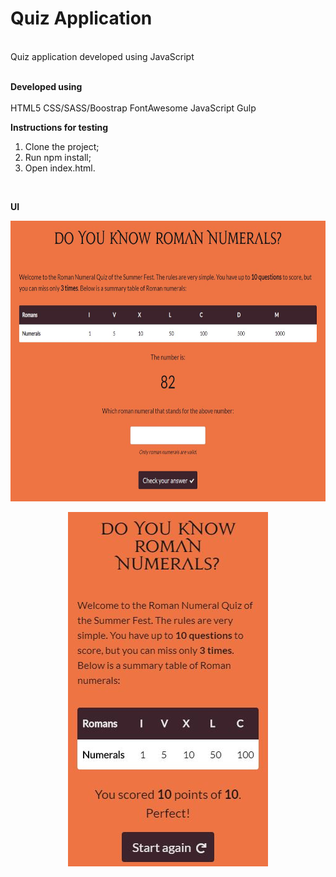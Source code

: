 # Quiz Application
<br/>
Quiz application developed using JavaScript
<br/><br/>

**Developed using**
<br/><br/>
HTML5
CSS/SASS/Boostrap
FontAwesome
JavaScript
Gulp

**Instructions for testing**
<br/>
1) Clone the project;
2) Run npm install;
3) Open index.html.

<br/>

**UI**

<p align="center">
  <img src="src/assets/desktop.jpg" width="700" height="449" />
</p>

<p align="center">
  <img src="src/assets/mobile.jpg" width="320" height="567" />
</p>
